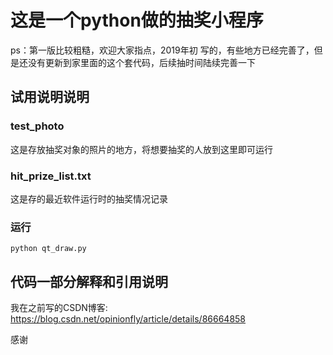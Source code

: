 # 这是一个python做的抽奖小程序

ps：第一版比较粗糙，欢迎大家指点，2019年初 写的，有些地方已经完善了，但是还没有更新到家里面的这个套代码，后续抽时间陆续完善一下

## 试用说明说明
### test_photo
这是存放抽奖对象的照片的地方，将想要抽奖的人放到这里即可运行

### hit_prize_list.txt
这是存的最近软件运行时的抽奖情况记录

### 运行
```
python qt_draw.py
```

## 代码一部分解释和引用说明
我在之前写的CSDN博客: 
https://blog.csdn.net/opinionfly/article/details/86664858

感谢